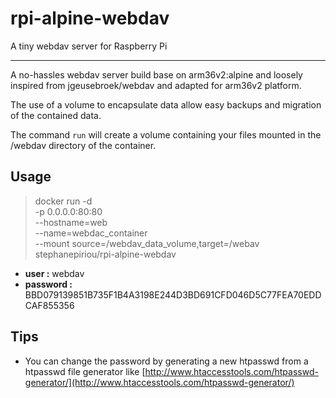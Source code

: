 # rpi-alpine-webdav
A tiny webdav server for Raspberry Pi

<hr />

A no-hassles webdav server build base on arm36v2:alpine and loosely inspired from jgeusebroek/webdav and adapted for arm36v2 platform.

The use of a volume to encapsulate data allow easy backups and migration of the contained data.

The command `run` will create a volume containing your files mounted in the /webdav directory of the container.

## Usage 
>docker run -d \
-p 0.0.0.0:80:80 \
--hostname=web \
--name=webdac_container \
--mount source=/webdav_data_volume,target=/webav \
stephanepiriou/rpi-alpine-webdav

- **user :** 
webdav
- **password :** 
BBD079139851B735F1B4A3198E244D3BD691CFD046D5C77FEA70EDDCAF855356

## Tips 
- You can change the password by generating a new htpasswd from a htpasswd file generator like [http://www.htaccesstools.com/htpasswd-generator/](http://www.htaccesstools.com/htpasswd-generator/)
